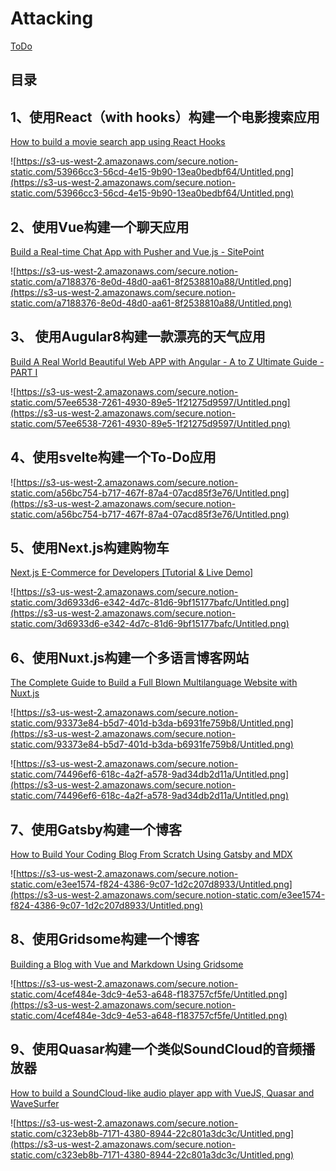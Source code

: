 # Attacking

[ToDo](https://www.notion.so/bingyang/ing-029d9d1fd68c4e988985805a39df866a)


## 目录

## 1、使用React（with hooks）构建一个电影搜索应用

[How to build a movie search app using React Hooks](https://www.freecodecamp.org/news/how-to-build-a-movie-search-app-using-react-hooks-24eb72ddfaf7/)

![https://s3-us-west-2.amazonaws.com/secure.notion-static.com/53966cc3-56cd-4e15-9b90-13ea0bedbf64/Untitled.png](https://s3-us-west-2.amazonaws.com/secure.notion-static.com/53966cc3-56cd-4e15-9b90-13ea0bedbf64/Untitled.png)

## 2、使用Vue构建一个聊天应用

[Build a Real-time Chat App with Pusher and Vue.js - SitePoint](https://www.sitepoint.com/pusher-vue-real-time-chat-app/)

![https://s3-us-west-2.amazonaws.com/secure.notion-static.com/a7188376-8e0d-48d0-aa61-8f2538810a88/Untitled.png](https://s3-us-west-2.amazonaws.com/secure.notion-static.com/a7188376-8e0d-48d0-aa61-8f2538810a88/Untitled.png)

## 3、 使用Augular8构建一款漂亮的天气应用

[Build A Real World Beautiful Web APP with Angular - A to Z Ultimate Guide - PART I](https://medium.com/@hamedbaatour/build-a-real-world-beautiful-web-app-with-angular-6-a-to-z-ultimate-guide-2018-part-i-e121dd1d55e)

![https://s3-us-west-2.amazonaws.com/secure.notion-static.com/57ee6538-7261-4930-89e5-1f21275d9597/Untitled.png](https://s3-us-west-2.amazonaws.com/secure.notion-static.com/57ee6538-7261-4930-89e5-1f21275d9597/Untitled.png)

## 4、使用svelte构建一个To-Do应用

![https://s3-us-west-2.amazonaws.com/secure.notion-static.com/a56bc754-b717-467f-87a4-07acd85f3e76/Untitled.png](https://s3-us-west-2.amazonaws.com/secure.notion-static.com/a56bc754-b717-467f-87a4-07acd85f3e76/Untitled.png)

## 5、使用Next.js构建购物车

[Next.js E-Commerce for Developers [Tutorial & Live Demo]](https://snipcart.com/blog/next-js-ecommerce-tutorial)

![https://s3-us-west-2.amazonaws.com/secure.notion-static.com/3d6933d6-e342-4d7c-81d6-9bf15177bafc/Untitled.png](https://s3-us-west-2.amazonaws.com/secure.notion-static.com/3d6933d6-e342-4d7c-81d6-9bf15177bafc/Untitled.png)

## 6、使用Nuxt.js构建一个多语言博客网站

[The Complete Guide to Build a Full Blown Multilanguage Website with Nuxt.js](https://www.storyblok.com/tp/nuxt-js-multilanguage-website-tutorial)

![https://s3-us-west-2.amazonaws.com/secure.notion-static.com/93373e84-b5d7-401d-b3da-b6931fe759b8/Untitled.png](https://s3-us-west-2.amazonaws.com/secure.notion-static.com/93373e84-b5d7-401d-b3da-b6931fe759b8/Untitled.png)

![https://s3-us-west-2.amazonaws.com/secure.notion-static.com/74496ef6-618c-4a2f-a578-9ad34db2d11a/Untitled.png](https://s3-us-west-2.amazonaws.com/secure.notion-static.com/74496ef6-618c-4a2f-a578-9ad34db2d11a/Untitled.png)

## 7、使用Gatsby构建一个博客

[How to Build Your Coding Blog From Scratch Using Gatsby and MDX](https://www.freecodecamp.org/news/build-a-developer-blog-from-scratch-with-gatsby-and-mdx/)

[](https://blog.bitsrc.io/how-to-build-a-blog-with-gatsby-and-boostrap-d1270212b3dc)

![https://s3-us-west-2.amazonaws.com/secure.notion-static.com/e3ee1574-f824-4386-9c07-1d2c207d8933/Untitled.png](https://s3-us-west-2.amazonaws.com/secure.notion-static.com/e3ee1574-f824-4386-9c07-1d2c207d8933/Untitled.png)

## 8、使用Gridsome构建一个博客

[Building a Blog with Vue and Markdown Using Gridsome](https://www.telerik.com/blogs/building-a-blog-with-vue-and-markdown-using-gridsome)

![https://s3-us-west-2.amazonaws.com/secure.notion-static.com/4cef484e-3dc9-4e53-a648-f183757cf5fe/Untitled.png](https://s3-us-west-2.amazonaws.com/secure.notion-static.com/4cef484e-3dc9-4e53-a648-f183757cf5fe/Untitled.png)

## 9、使用Quasar构建一个类似SoundCloud的音频播放器

[How to build a SoundCloud-like audio player app with VueJS, Quasar and WaveSurfer](https://www.learningsomethingnew.com/how-to-build-a-sound-cloud-like-audio-player-app-with-vue-js-quasar-and-wave-surfer)

![https://s3-us-west-2.amazonaws.com/secure.notion-static.com/c323eb8b-7171-4380-8944-22c801a3dc3c/Untitled.png](https://s3-us-west-2.amazonaws.com/secure.notion-static.com/c323eb8b-7171-4380-8944-22c801a3dc3c/Untitled.png)